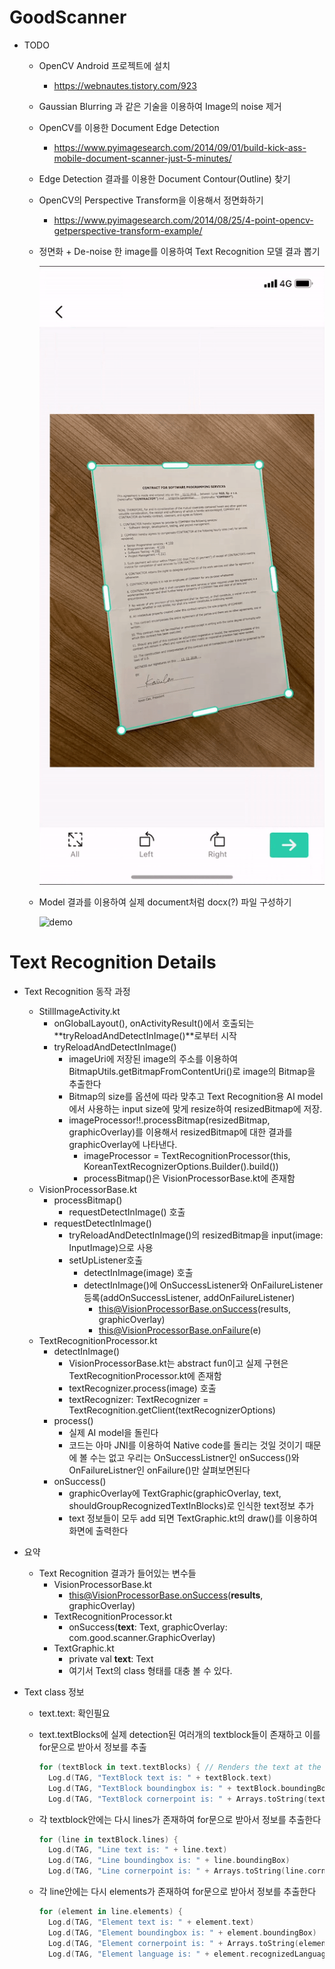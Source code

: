# GoodScanner

- TODO

  - OpenCV Android 프로젝트에 설치

    - https://webnautes.tistory.com/923

  - Gaussian Blurring 과 같은 기술을 이용하여 Image의 noise 제거

  - OpenCV를 이용한 Document Edge Detection

    - https://www.pyimagesearch.com/2014/09/01/build-kick-ass-mobile-document-scanner-just-5-minutes/

  - Edge Detection 결과를 이용한 Document Contour(Outline) 찾기

  - OpenCV의 Perspective Transform을 이용해서 정면화하기

    - https://www.pyimagesearch.com/2014/08/25/4-point-opencv-getperspective-transform-example/

  - 정면화 + De-noise 한 image를 이용하여 Text Recognition 모델 결과 뽑기

    ![scan](scan.gif)

  - Model 결과를 이용하여 실제 document처럼 docx(?) 파일 구성하기

    ![demo](demo.gif)

# Text Recognition Details

- Text Recognition 동작 과정

  - StillImageActivity.kt
    - onGlobalLayout(), onActivityResult()에서 호출되는 **tryReloadAndDetectInImage()**로부터 시작
    - tryReloadAndDetectInImage()
      - imageUri에 저장된 image의 주소를 이용하여 BitmapUtils.getBitmapFromContentUri()로 image의 Bitmap을 추출한다
      - Bitmap의 size를 옵션에 따라 맞추고 Text Recognition용 AI model에서 사용하는 input size에 맞게 resize하여 resizedBitmap에 저장.
      - imageProcessor!!.processBitmap(resizedBitmap, graphicOverlay)를 이용해서 resizedBitmap에 대한  결과를 graphicOverlay에 나타낸다.
        - imageProcessor = TextRecognitionProcessor(this, KoreanTextRecognizerOptions.Builder().build())
        - processBitmap()은 VisionProcessorBase.kt에 존재함
  - VisionProcessorBase.kt
    - processBitmap()
      - requestDetectInImage() 호출
    - requestDetectInImage()
      - tryReloadAndDetectInImage()의 resizedBitmap을 input(image: InputImage)으로 사용
      - setUpListener호출
        - detectInImage(image) 호출
        - detectInImage()에 OnSuccessListener와 OnFailureListener 등록(addOnSuccessListener, addOnFailureListener)
          - this@VisionProcessorBase.onSuccess(results, graphicOverlay)
          - this@VisionProcessorBase.onFailure(e)
  - TextRecognitionProcessor.kt
    - detectInImage()
      - VisionProcessorBase.kt는 abstract fun이고 실제 구현은 TextRecognitionProcessor.kt에 존재함
      - textRecognizer.process(image) 호출
      - textRecognizer: TextRecognizer = TextRecognition.getClient(textRecognizerOptions)
    - process()
      - 실제 AI model을 돌린다
      - 코드는 아마 JNI를 이용하여 Native code를 돌리는 것일 것이기 때문에 볼 수는 없고 우리는 OnSuccessListner인 onSuccess()와 OnFailureListner인 onFailure()만 살펴보면된다
    - onSuccess()
      - graphicOverlay에 TextGraphic(graphicOverlay, text, shouldGroupRecognizedTextInBlocks)로 인식한 text정보 추가
      - text 정보들이 모두 add 되면 TextGraphic.kt의 draw()를 이용하여 화면에 출력한다

- 요약

  - Text Recognition 결과가 들어있는 변수들
    - VisionProcessorBase.kt
      - this@VisionProcessorBase.onSuccess(**results**, graphicOverlay)
    - TextRecognitionProcessor.kt
      - onSuccess(**text**: Text, graphicOverlay: com.good.scanner.GraphicOverlay)
    - TextGraphic.kt
      - private val **text**: Text
      - 여기서 Text의 class 형태를 대충 볼 수 있다.

- Text class 정보

  - text.text: 확인필요

  - text.textBlocks에 실제 detection된 여러개의 textblock들이 존재하고 이를 for문으로 받아서 정보를 추출

    ```kotlin
    for (textBlock in text.textBlocks) { // Renders the text at the bottom of the box.
      Log.d(TAG, "TextBlock text is: " + textBlock.text)
      Log.d(TAG, "TextBlock boundingbox is: " + textBlock.boundingBox)
      Log.d(TAG, "TextBlock cornerpoint is: " + Arrays.toString(textBlock.cornerPoints))
    ```

  - 각 textblock안에는 다시 lines가 존재하여 for문으로 받아서 정보를 추출한다

    ```kotlin
    for (line in textBlock.lines) {
      Log.d(TAG, "Line text is: " + line.text)
      Log.d(TAG, "Line boundingbox is: " + line.boundingBox)
      Log.d(TAG, "Line cornerpoint is: " + Arrays.toString(line.cornerPoints))
    ```

  - 각 line안에는 다시 elements가 존재하여 for문으로 받아서 정보를 추출한다

    ```kotlin
    for (element in line.elements) {
      Log.d(TAG, "Element text is: " + element.text)
      Log.d(TAG, "Element boundingbox is: " + element.boundingBox)
      Log.d(TAG, "Element cornerpoint is: " + Arrays.toString(element.cornerPoints))
      Log.d(TAG, "Element language is: " + element.recognizedLanguage)
    ```
